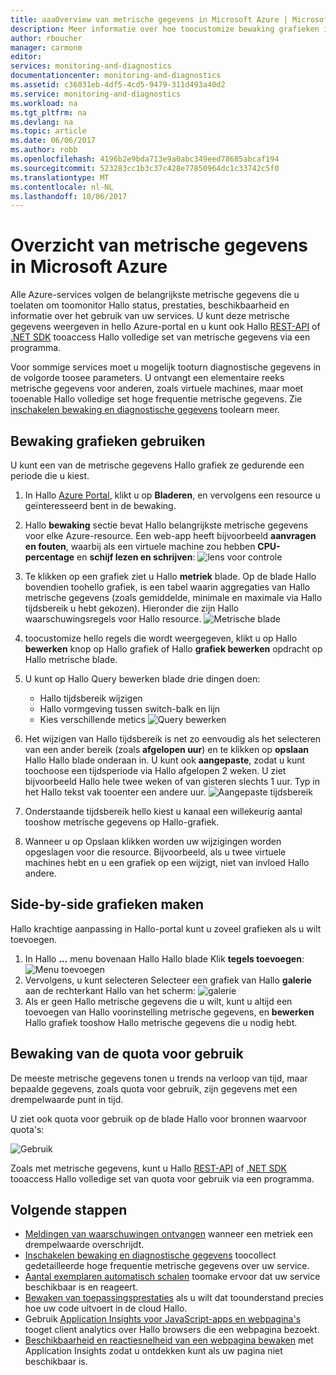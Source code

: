 ```yaml
---
title: aaaOverview van metrische gegevens in Microsoft Azure | Microsoft Docs
description: Meer informatie over hoe toocustomize bewaking grafieken in Azure.
author: rboucher
manager: carmonm
editor: 
services: monitoring-and-diagnostics
documentationcenter: monitoring-and-diagnostics
ms.assetid: c36031eb-4df5-4cd5-9479-311d493a40d2
ms.service: monitoring-and-diagnostics
ms.workload: na
ms.tgt_pltfrm: na
ms.devlang: na
ms.topic: article
ms.date: 06/06/2017
ms.author: robb
ms.openlocfilehash: 4196b2e9bda713e9a0abc349eed78685abcaf194
ms.sourcegitcommit: 523283cc1b3c37c428e77850964dc1c33742c5f0
ms.translationtype: MT
ms.contentlocale: nl-NL
ms.lasthandoff: 10/06/2017
---
```

# <a name="overview-of-metrics-in-microsoft-azure"></a>Overzicht van metrische gegevens in Microsoft Azure
Alle Azure-services volgen de belangrijkste metrische gegevens die u toelaten om toomonitor Hallo status, prestaties, beschikbaarheid en informatie over het gebruik van uw services. U kunt deze metrische gegevens weergeven in hello Azure-portal en u kunt ook Hallo [REST-API](https://msdn.microsoft.com/library/azure/dn931930.aspx) of [.NET SDK](http://www.nuget.org/packages/Microsoft.Azure.Management.Monitor) tooaccess Hallo volledige set van metrische gegevens via een programma.

Voor sommige services moet u mogelijk tooturn diagnostische gegevens in de volgorde toosee parameters. U ontvangt een elementaire reeks metrische gegevens voor anderen, zoals virtuele machines, maar moet tooenable Hallo volledige set hoge frequentie metrische gegevens. Zie [inschakelen bewaking en diagnostische gegevens](insights-how-to-use-diagnostics.md) toolearn meer.

## <a name="using-monitoring-charts"></a>Bewaking grafieken gebruiken
U kunt een van de metrische gegevens Hallo grafiek ze gedurende een periode die u kiest.

1. In Hallo [Azure Portal](https://portal.azure.com/), klikt u op **Bladeren**, en vervolgens een resource u geïnteresseerd bent in de bewaking.
2. Hallo **bewaking** sectie bevat Hallo belangrijkste metrische gegevens voor elke Azure-resource. Een web-app heeft bijvoorbeeld **aanvragen en fouten**, waarbij als een virtuele machine zou hebben **CPU-percentage** en **schijf lezen en schrijven**: ![lens voor controle](./media/insights-how-to-customize-monitoring/Insights_MonitoringChart.png)
3. Te klikken op een grafiek ziet u Hallo **metriek** blade. Op de blade Hallo bovendien toohello grafiek, is een tabel waarin aggregaties van Hallo metrische gegevens (zoals gemiddelde, minimale en maximale via Hallo tijdsbereik u hebt gekozen). Hieronder die zijn Hallo waarschuwingsregels voor Hallo resource.
    ![Metrische blade](./media/insights-how-to-customize-monitoring/Insights_MetricBlade.png)
4. toocustomize hello regels die wordt weergegeven, klikt u op Hallo **bewerken** knop op Hallo grafiek of Hallo **grafiek bewerken** opdracht op Hallo metrische blade.
5. U kunt op Hallo Query bewerken blade drie dingen doen:
   
   * Hallo tijdsbereik wijzigen
   * Hallo vormgeving tussen switch-balk en lijn
   * Kies verschillende metics ![Query bewerken](./media/insights-how-to-customize-monitoring/Insights_EditQuery.png)
6. Het wijzigen van Hallo tijdsbereik is net zo eenvoudig als het selecteren van een ander bereik (zoals **afgelopen uur**) en te klikken op **opslaan** Hallo Hallo blade onderaan in. U kunt ook **aangepaste**, zodat u kunt toochoose een tijdsperiode via Hallo afgelopen 2 weken. U ziet bijvoorbeeld Hallo hele twee weken of van gisteren slechts 1 uur. Typ in het Hallo tekst vak tooenter een andere uur.
    ![Aangepaste tijdsbereik](./media/insights-how-to-customize-monitoring/Insights_CustomTime.png)
7. Onderstaande tijdsbereik hello kiest u kanaal een willekeurig aantal tooshow metrische gegevens op Hallo-grafiek.
8. Wanneer u op Opslaan klikken worden uw wijzigingen worden opgeslagen voor die resource. Bijvoorbeeld, als u twee virtuele machines hebt en u een grafiek op een wijzigt, niet van invloed Hallo andere.

## <a name="creating-side-by-side-charts"></a>Side-by-side grafieken maken
Hallo krachtige aanpassing in Hallo-portal kunt u zoveel grafieken als u wilt toevoegen.

1. In Hallo **...**  menu bovenaan Hallo Hallo blade Klik **tegels toevoegen**:  
    ![Menu toevoegen](./media/insights-how-to-customize-monitoring/Insights_AddMenu.png)
2. Vervolgens, u kunt selecteren Selecteer een grafiek van Hallo **galerie** aan de rechterkant Hallo van het scherm: ![galerie](./media/insights-how-to-customize-monitoring/Insights_Gallery.png)
3. Als er geen Hallo metrische gegevens die u wilt, kunt u altijd een toevoegen van Hallo voorinstelling metrische gegevens, en **bewerken** Hallo grafiek tooshow Hallo metrische gegevens die u nodig hebt.

## <a name="monitoring-usage-quotas"></a>Bewaking van de quota voor gebruik
De meeste metrische gegevens tonen u trends na verloop van tijd, maar bepaalde gegevens, zoals quota voor gebruik, zijn gegevens met een drempelwaarde punt in tijd.

U ziet ook quota voor gebruik op de blade Hallo voor bronnen waarvoor quota's:

![Gebruik](./media/insights-how-to-customize-monitoring/Insights_UsageChart.png)

Zoals met metrische gegevens, kunt u Hallo [REST-API](https://msdn.microsoft.com/library/azure/dn931963.aspx) of [.NET SDK](http://www.nuget.org/packages/Microsoft.Azure.Management.Monitor) tooaccess Hallo volledige set van quota voor gebruik via een programma.

## <a name="next-steps"></a>Volgende stappen
* [Meldingen van waarschuwingen ontvangen](insights-receive-alert-notifications.md) wanneer een metriek een drempelwaarde overschrijdt.
* [Inschakelen bewaking en diagnostische gegevens](insights-how-to-use-diagnostics.md) toocollect gedetailleerde hoge frequentie metrische gegevens over uw service.
* [Aantal exemplaren automatisch schalen](insights-how-to-scale.md) toomake ervoor dat uw service beschikbaar is en reageert.
* [Bewaken van toepassingsprestaties](../application-insights/app-insights-azure-web-apps.md) als u wilt dat toounderstand precies hoe uw code uitvoert in de cloud Hallo.
* Gebruik [Application Insights voor JavaScript-apps en webpagina's](../application-insights/app-insights-web-track-usage.md) tooget client analytics over Hallo browsers die een webpagina bezoekt.
* [Beschikbaarheid en reactiesnelheid van een webpagina bewaken](../application-insights/app-insights-monitor-web-app-availability.md) met Application Insights zodat u ontdekken kunt als uw pagina niet beschikbaar is.

